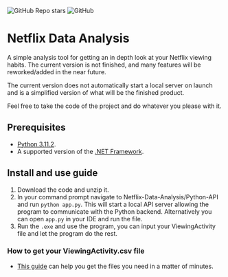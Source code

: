 ![GitHub Repo stars](https://img.shields.io/github/stars/aquaprotecta/Netflix-Data-Analysis?style=social) ![GitHub](https://img.shields.io/github/license/aquaprotecta/Netflix-Data-Analysis) 

# Netflix Data Analysis
A simple analysis tool for getting an in depth look at your Netflix viewing habits. The current version is not finished, and many features will be reworked/added in the near future.

The current version does not automatically start a local server on launch and is a simplified version of what will be the finished product.

Feel free to take the code of the project and do whatever you please with it.


## Prerequisites 
* [Python 3.11.2](https://www.python.org/downloads/).
* A supported version of the [.NET Framework](https://dotnet.microsoft.com/en-us/download/dotnet-framework).

## Install and use guide
1. Download the code and unzip it.
2. In your command prompt navigate to Netflix-Data-Analysis/Python-API and run `python app.py`. This will start a local API server allowing the program to communicate with the Python backend. Alternatively you can open `app.py` in your IDE and run the file.
3. Run the `.exe` and use the program, you can input your ViewingActivity file and let the program do the rest.

### How to get your ViewingActivity.csv file
* [This guide](https://www.makeuseof.com/tag/how-to-download-netflix-viewing-history/) can help you get the files you need in a matter of minutes.
